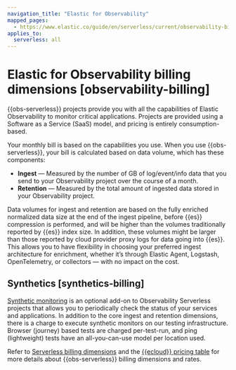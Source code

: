 ```yaml
---
navigation_title: "Elastic for Observability"
mapped_pages:
  - https://www.elastic.co/guide/en/serverless/current/observability-billing.html
applies_to:
  serverless: all
---
```


# Elastic for Observability billing dimensions [observability-billing]

{{obs-serverless}} projects provide you with all the capabilities of Elastic Observability to monitor critical applications. Projects are provided using a Software as a Service (SaaS) model, and pricing is entirely consumption-based.

Your monthly bill is based on the capabilities you use. When you use {{obs-serverless}}, your bill is calculated based on data volume, which has these components:

* **Ingest** — Measured by the number of GB of log/event/info data that you send to your Observability project over the course of a month.
* **Retention** — Measured by the total amount of ingested data stored in your Observability project.

Data volumes for ingest and retention are based on the fully enriched normalized data size at the end of the ingest pipeline, before {{es}} compression is performed, and will be higher than the volumes traditionally reported by {{es}} index size. In addition, these volumes might be larger than those reported by cloud provider proxy logs for data going into {{es}}. This allows you to have flexibility in choosing your preferred ingest architecture for enrichment, whether it’s through Elastic Agent, Logstash, OpenTelemetry, or collectors — with no impact on the cost.


## Synthetics [synthetics-billing]

[Synthetic monitoring](/solutions/observability/apps/synthetic-monitoring.md) is an optional add-on to Observability Serverless projects that allows you to periodically check the status of your services and applications. In addition to the core ingest and retention dimensions, there is a charge to execute synthetic monitors on our testing infrastructure. Browser (journey) based tests are charged per-test-run, and ping (lightweight) tests have an all-you-can-use model per location used.

Refer to [Serverless billing dimensions](serverless-project-billing-dimensions.md) and the [{{ecloud}} pricing table](https://cloud.elastic.co/cloud-pricing-table?productType=serverless&project=observability) for more details about {{obs-serverless}} billing dimensions and rates.
